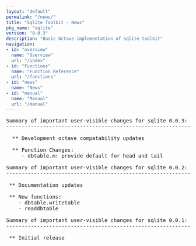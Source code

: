 ```yaml
---
layout: "default"
permalink: "/news/"
title: "Sqlite Toolkit - News"
pkg_name: "sqlite"
version: "0.0.3"
description: "Basic Octave implementation of sqlite toolkit"
navigation:
- id: "overview"
  name: "Overview"
  url: "/index"
- id: "Functions"
  name: "Function Reference"
  url: "/functions"
- id: "news"
  name: "News"
- id: "manual"
  name: "Manual"
  url: "/manual"
---
```

<pre>
Summary of important user-visible changes for sqlite 0.0.3:
-------------------------------------------------------------------

  ** Development octave compatability updates

  ** Function Changes:
     - dbtable.m: provide default for head and tail

Summary of important user-visible changes for sqlite 0.0.2:
-------------------------------------------------------------------

 ** Documentation updates

 ** New functions:
    - dbtable.writetable
    - readdbtable

Summary of important user-visible changes for sqlite 0.0.1:
-------------------------------------------------------------------

 ** Initial release

</pre>
